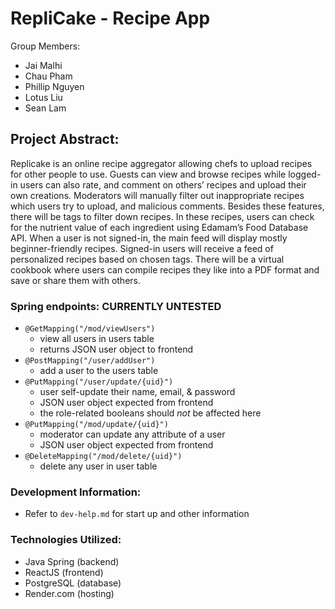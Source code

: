 # RepliCake - Recipe App

Group Members:
* Jai Malhi
* Chau Pham
* Phillip Nguyen
* Lotus Liu
* Sean Lam

## Project Abstract:
Replicake is an online recipe aggregator allowing chefs to upload recipes for other people to use. Guests can view and browse recipes while logged-in users can also rate, and comment on others’ recipes and upload their own creations. Moderators will manually filter out inappropriate recipes which users try to upload, and malicious comments. Besides these features, there will be tags to filter down recipes. In these recipes, users can check for the nutrient value of each ingredient using Edamam’s Food Database API. When a user is not signed-in, the main feed will display mostly beginner-friendly recipes. Signed-in users will receive a feed of personalized recipes based on chosen tags. There will be a virtual cookbook where users can compile recipes they like into a PDF format and save or share them with others. 

### Spring endpoints: **CURRENTLY UNTESTED**
- `@GetMapping("/mod/viewUsers")` 
    - view all users in users table
    - returns JSON user object to frontend
- `@PostMapping("/user/addUser")`
    - add a user to the users table 
- `@PutMapping("/user/update/{uid}")`
    - user self-update their name, email, & password
    - JSON user object expected from frontend
    - the role-related booleans should *not* be affected here
- `@PutMapping("/mod/update/{uid}")`
    - moderator can update any attribute of a user
    - JSON user object expected from frontend
- `@DeleteMapping("/mod/delete/{uid}")`
    - delete any user in user table

### Development Information:
- Refer to `dev-help.md` for start up and other information
### Technologies Utilized:
- Java Spring (backend)
- ReactJS (frontend)
- PostgreSQL (database)
- Render.com (hosting)
